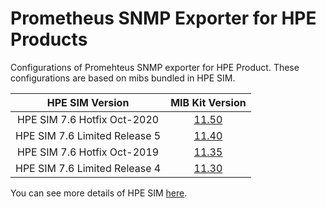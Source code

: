 # Prometheus SNMP Exporter for HPE Products

Configurations of Promehteus SNMP exporter for
HPE Product. These configurations are based on mibs bundled in HPE SIM.  

|  HPE SIM Version  |  MIB Kit Version  |
| :---: | :---: |
|  HPE SIM 7.6 Hotfix Oct-2020  |  [11.50](https://support.hpe.com/hpsc/swd/public/detail?swItemId=MTX-0741569cd81544c78f02136736)  |
|  HPE SIM 7.6 Limited Release 5  |  [11.40](https://support.hpe.com/hpsc/swd/public/detail?swItemId=MTX-aaf94a5dd38d42dda86fc083d8)  |
|  HPE SIM 7.6 Hotfix Oct-2019  |  [11.35](https://support.hpe.com/hpsc/swd/public/detail?swItemId=MTX-53293d026fb147958b223069b6)  |
|  HPE SIM 7.6 Limited Release 4  |  [11.30](https://support.hpe.com/hpsc/swd/public/detail?swItemId=MTX-c06c7ce759924d38a33b7023bf)  |

You can see more details of HPE SIM [here](https://support.hpe.com/hpesc/public/docDisplay?docId=emr_na-c04272529).
